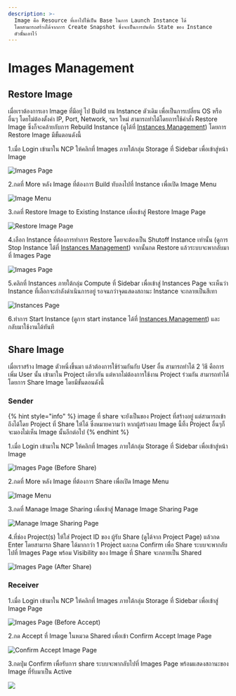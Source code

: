 ```yaml
---
description: >-
  Image คือ Resource ที่เอาไปใช้เป็น Base ในการ Launch Instance ได้
  โดยสามารถสร้างได้จากการ Create Snapshot ซึ่งจะเป็นการบันทึก State ของ Instance
  ตัวนัั้นเอาไว้
---
```


# Images Management

## Restore Image

เมื่อเราต้องการเอา Image ที่มีอยู่ ไป Build บน Instance ตัวเดิม เพื่อเป็นการเปลี่ยน OS หรืออื่นๆ โดยไม่ต้องตั้งค่า IP, Port, Network, ฯลฯ ใหม่ สามารถทำได้โดยการใช้คำสั่ง Restore Image ซึ่งก็จะคล้ายกับการ Rebuild Instance \(ดูได้ที่ [Instances Management](../instances/instances-management.md#rebuild)\) โดยการ Restore Image มีขั้นตอนดังนี้

1.เมื่อ Login เข้ามาใน NCP ให้คลิกที่ Images ภายใต้กลุ่ม Storage ที่ Sidebar เพื่อเข้าสู่หน้า Image

![Images Page](../.gitbook/assets/restoreimage01.png)

2.กดที่ More หลัง Image ที่ต้องการ Build ทับลงไปที่ Instance เพื่อเปิด Image Menu

![Image Menu](../.gitbook/assets/restoreimage02.png)

3.กดที่ Restore Image to Existing Instance เพื่อเข้าสู่ Restore Image Page

![Restore Image Page](../.gitbook/assets/restoreimage03.png)

4.เลือก Instance ที่ต้องการทำการ Restore โดยจะต้องเป็น Shutoff Instance เท่านั้น \(ดูการ Stop Instance ได้ที่ [Instances Management](../instances/instances-management.md#stop)\) จากนั้นกด Restore แล้วระบบจะพากลับมาที่ Images Page

![Images Page](../.gitbook/assets/restoreimage04.png)

5.คลิกที่ Instances ภายใต้กลุ่ม Compute ที่ Sidebar เพื่อเข้าสู่ Instances Page จะเห็นว่า Instance ที่เลือกจะกำลังดำเนินการอยู่ รอจนกว่าจุดแสดงสถานะ Instance จะกลายเป็นสีเทา

![Instances Page](../.gitbook/assets/restoreimage04-1.png)

6.ทำการ Start Instance \(ดูการ start instance ได้ที่ [Instances Management](../instances/instances-management.md#start)\) และกลับมาใช้งานได้ทันที

## Share Image

เมื่อเราสร้าง Image ตัวหนึ่งขึ้นมา แล้วต้องการใช้ร่วมกันกับ User อื่น สามารถทำได้ 2 วิธี คือการเพิ่ม User นั้น เข้ามาใน Project เดียวกัน แต่หากไม่ต้องการใช้งาน Project ร่วมกัน สามารถทำได้โดยการ Share Image โดยมีขั้นตอนดังนี้

### Sender

{% hint style="info" %}
image ที่ share จะยังเป็นของ Project ที่สร้างอยู่ แต่สามารถเข้าถึงได้โดย Project ที่ Share ให้ได้ ซึ่งหมายความว่า หากผู้สร้างลบ Image นี้ทิ้ง Project อื่นๆก็จะมองไม่เห็น Image นั้นอีกต่อไป
{% endhint %}

1.เมื่อ Login เข้ามาใน NCP ให้คลิกที่ Images ภายใต้กลุ่ม Storage ที่ Sidebar เพื่อเข้าสู่หน้า Image

![Images Page \(Before Share\)](../.gitbook/assets/restoreimage01.png)

2.กดที่ More หลัง Image ที่ต้องการ Share เพื่อเปิด Image Menu

![Image Menu](../.gitbook/assets/restoreimage02.png)

3.กดที่ Manage Image Sharing เพื่อเข้าสู่ Manage Image Sharing Page

![Manage Image Sharing Page](../.gitbook/assets/shareimage01-1.png)

4.ที่ช่อง Project\(s\) ให้ใส่ Project ID ของ ผู้รับ Share \(ดูได้จาก Project Page\) แล้วกด Enter โดยสามารถ Share ได้มากกว่า 1 Project และกด Confirm เพื่อ Share ระบบจะพากลับไปที่ Images Page พร้อม Visibility ของ Image ที่ Share จะกลายเป็น Shared

![Images Page \(After Share\) ](../.gitbook/assets/shareimage02.png)

### Receiver

1.เมื่อ Login เข้ามาใน NCP ให้คลิกที่ Images ภายใต้กลุ่ม Storage ที่ Sidebar เพื่อเข้าสู่ Image Page

![Images Page \(Before Accept\)](../.gitbook/assets/shareimage05.png)

2.กด Accept ที่ Image ในหมวด Shared เพื่อเข้า Confirm Accept Image Page

![Confirm Accept Image Page](../.gitbook/assets/shareimage03.png)

3.กดปุ่ม Confirm เพื่อรับการ share ระบบจะพากลับไปที่ Images Page พร้อมแสดงสถานะของ Image ที่รับมาเป็น Active

![](../.gitbook/assets/shareimage04.png)

